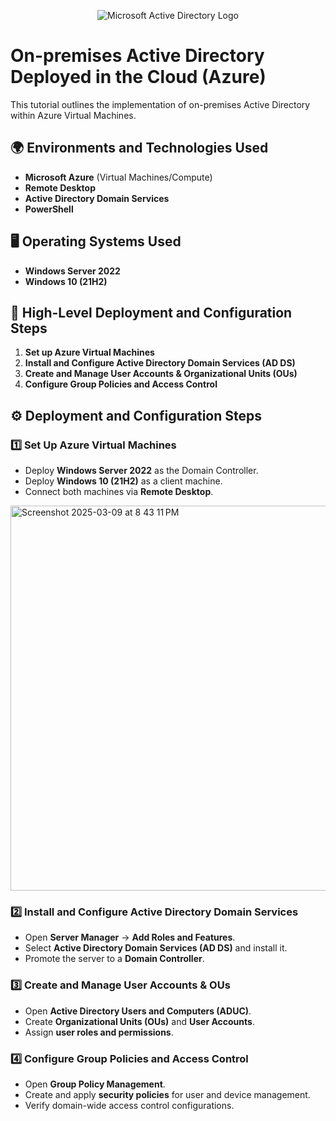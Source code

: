 <p align="center">
<img src="https://i.imgur.com/pU5A58S.png" alt="Microsoft Active Directory Logo"/>
</p>

# On-premises Active Directory Deployed in the Cloud (Azure)
This tutorial outlines the implementation of on-premises Active Directory within Azure Virtual Machines.

## 🌍 Environments and Technologies Used
- **Microsoft Azure** (Virtual Machines/Compute)
- **Remote Desktop**
- **Active Directory Domain Services**
- **PowerShell**

## 🖥️ Operating Systems Used
- **Windows Server 2022**
- **Windows 10 (21H2)**

## 🔄 High-Level Deployment and Configuration Steps
1. **Set up Azure Virtual Machines**
2. **Install and Configure Active Directory Domain Services (AD DS)**
3. **Create and Manage User Accounts & Organizational Units (OUs)**
4. **Configure Group Policies and Access Control**

## ⚙️ Deployment and Configuration Steps

### 1️⃣ Set Up Azure Virtual Machines
- Deploy **Windows Server 2022** as the Domain Controller.
- Deploy **Windows 10 (21H2)** as a client machine.
- Connect both machines via **Remote Desktop**.
  
<img width="616" alt="Screenshot 2025-03-09 at 8 43 11 PM" src="https://github.com/user-attachments/assets/cbf8e16b-132d-486a-9839-2c6742f247cc" />

  
### 2️⃣ Install and Configure Active Directory Domain Services
- Open **Server Manager** → **Add Roles and Features**.
- Select **Active Directory Domain Services (AD DS)** and install it.
- Promote the server to a **Domain Controller**.


### 3️⃣ Create and Manage User Accounts & OUs
- Open **Active Directory Users and Computers (ADUC)**.
- Create **Organizational Units (OUs)** and **User Accounts**.
- Assign **user roles and permissions**.

### 4️⃣ Configure Group Policies and Access Control
- Open **Group Policy Management**.
- Create and apply **security policies** for user and device management.
- Verify domain-wide access control configurations.
